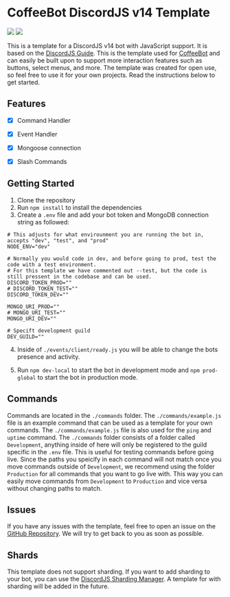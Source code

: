 # CoffeeBot DiscordJS v14 Template
<img src="https://img.shields.io/badge/DiscordJS-v14.7.1-blue" /> <img src="https://img.shields.io/badge/NodeJS-v16.13.0-success" />


This is a template for a DiscordJS v14 bot with JavaScript support. It is based on the [DiscordJS Guide](https://discordjs.guide/).
This is the template used for [CoffeeBot](https://github.com/coffeebottv) and can easily be built upon to support more interaction features such as buttons, select menus, and more. The template was created for open use, so feel free to use it for your own projects. Read the instructions below to get started.

## Features
- [x] Command Handler
- [x] Event Handler
- [x] Mongoose connection
- [x] Slash Commands


## Getting Started
1. Clone the repository
2. Run `npm install` to install the dependencies
3. Create a `.env` file and add your bot token and MongoDB connection string as followed:
```
# This adjusts for what envirounment you are running the bot in, accepts "dev", "test", and "prod"
NODE_ENV="dev"

# Normally you would code in dev, and before going to prod, test the code with a test environment. 
# For this template we have commented out --test, but the code is still pressent in the codebase and can be used.
DISCORD_TOKEN_PROD=""
# DISCORD_TOKEN_TEST=""
DISCORD_TOKEN_DEV=""

MONGO_URI_PROD=""
# MONGO_URI_TEST=""
MONGO_URI_DEV=""

# Specift development guild
DEV_GUILD=""
```
4. Inside of `./events/client/ready.js` you will be able to change the bots presence and activity.

5. Run `npm dev-local` to start the bot in development mode and `npm prod-global` to start the bot in production mode.


## Commands
Commands are located in the `./commands` folder. The `./commands/example.js` file is an example command that can be used as a template for your own commands. The `./commands/example.js` file is also used for the `ping` and `uptime` command.
The `./commands` folder consists of a folder called `Development`, anything inside of here will only be registered to the guild specific in the `.env` file. This is useful for testing commands before going live.
Since the paths you speicify in each command will not match once you move commands outside of `Development`, we recommend using the folder `Production` for all commands that you want to go live with. This way you can easily move commands from `Development` to `Production` and vice versa without changing paths to match.



## Issues
If you have any issues with the template, feel free to open an issue on the [GitHub Repository](https://github.com/coffeebottv/discord-template/issues). We will try to get back to you as soon as possible.


## Shards
This template does not support sharding. If you want to add sharding to your bot, you can use the [DiscordJS Sharding Manager](https://discordjs.guide/sharding/#sharding-manager-script). A template for with sharding will be added in the future.

